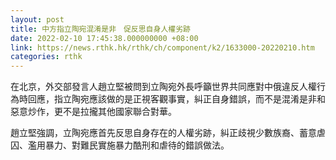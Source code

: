 ```yaml
---
layout: post
title: 中方指立陶宛混淆是非　促反思自身人權劣跡
date: 2022-02-10 17:45:38.000000000 +08:00
link: https://news.rthk.hk/rthk/ch/component/k2/1633000-20220210.htm
categories: rthk
---
```


在北京，外交部發言人趙立堅被問到立陶宛外長呼籲世界共同應對中俄違反人權行為時回應，指立陶宛應該做的是正視客觀事實，糾正自身錯誤，而不是混淆是非和惡意炒作，更不是拉攏其他國家聯合對華。

趙立堅強調，立陶宛應首先反思自身存在的人權劣跡，糾正歧視少數族裔、蓄意虐囚、濫用暴力、對難民實施暴力酷刑和虐待的錯誤做法。
